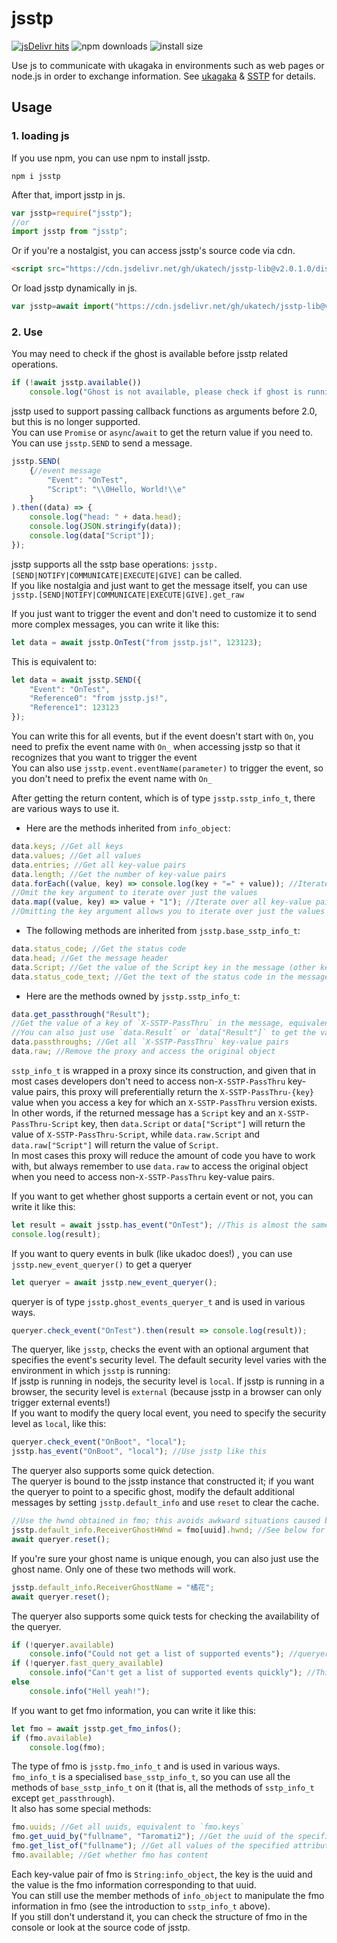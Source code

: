 # jsstp  

[![jsDelivr hits](https://img.shields.io/jsdelivr/gh/hm/ukatech/jsstp-lib?color=green)](https://www.jsdelivr.com/package/gh/ukatech/jsstp-lib)
![npm downloads](https://img.shields.io/npm/dm/jsstp?label=npm%20downloads)
![install size](https://packagephobia.now.sh/badge?p=jsstp)  

Use js to communicate with ukagaka in environments such as web pages or node.js in order to exchange information.
See [ukagaka](https://en.wikipedia.org/wiki/Ukagaka) & [SSTP](http://ssp.shillest.net/ukadoc/manual/spec_sstp.html) for details.

## Usage

### 1. loading js

If you use npm, you can use npm to install jsstp.

```shell
npm i jsstp
```

After that, import jsstp in js.

```javascript
var jsstp=require("jsstp");
//or
import jsstp from "jsstp";
```

Or if you're a nostalgist, you can access jsstp's source code via cdn.

```html
<script src="https://cdn.jsdelivr.net/gh/ukatech/jsstp-lib@v2.0.1.0/dist/jsstp.min.js"></script>
```

Or load jsstp dynamically in js.

```javascript
var jsstp=await import("https://cdn.jsdelivr.net/gh/ukatech/jsstp-lib@v2.0.1.0/dist/jsstp.mjs").then(m=>m.jsstp);
```

### 2. Use

You may need to check if the ghost is available before jsstp related operations.

```javascript
if (!await jsstp.available())
	console.log("Ghost is not available, please check if ghost is running");
```

jsstp used to support passing callback functions as arguments before 2.0, but this is no longer supported.  
You can use `Promise` or `async`/`await` to get the return value if you need to.  
You can use `jsstp.SEND` to send a message.

```javascript
jsstp.SEND(
	{//event message
		"Event": "OnTest",
		"Script": "\\0Hello, World!\\e"
	}
).then((data) => {
	console.log("head: " + data.head);
	console.log(JSON.stringify(data));
	console.log(data["Script"]);
});
```

jsstp supports all the sstp base operations: `jsstp.[SEND|NOTIFY|COMMUNICATE|EXECUTE|GIVE]` can be called.  
If you like nostalgia and just want to get the message itself, you can use `jsstp.[SEND|NOTIFY|COMMUNICATE|EXECUTE|GIVE].get_raw`  

If you just want to trigger the event and don't need to customize it to send more complex messages, you can write it like this:

```javascript
let data = await jsstp.OnTest("from jsstp.js!", 123123);
```

This is equivalent to:

```javascript
let data = await jsstp.SEND({
	"Event": "OnTest",
	"Reference0": "from jsstp.js!",
	"Reference1": 123123
});
```

You can write this for all events, but if the event doesn't start with `On`, you need to prefix the event name with `On_` when accessing jsstp so that it recognizes that you want to trigger the event  
You can also use `jsstp.event.eventName(parameter)` to trigger the event, so you don't need to prefix the event name with `On_`  

After getting the return content, which is of type `jsstp.sstp_info_t`, there are various ways to use it.  

- Here are the methods inherited from `info_object`:

```javascript
data.keys; //Get all keys
data.values; //Get all values
data.entries; //Get all key-value pairs
data.length; //Get the number of key-value pairs
data.forEach((value, key) => console.log(key + "=" + value)); //Iterate through all key-value pairs: if the iteration function returns a value, that value will be updated to this key-value pair
//Omit the key argument to iterate over just the values
data.map((value, key) => value + "1"); //Iterate over all key-value pairs and return an array of the values returned by the iterator function
//Omitting the key argument allows you to iterate over just the values
```

- The following methods are inherited from `jsstp.base_sstp_info_t`:

```javascript
data.status_code; //Get the status code
data.head; //Get the message header
data.Script; //Get the value of the Script key in the message (other keys can also be obtained this way)
data.status_code_text; //Get the text of the status code in the message header
```

- Here are the methods owned by `jsstp.sstp_info_t`:

```javascript
data.get_passthrough("Result");
//Get the value of a key of `X-SSTP-PassThru` in the message, equivalent to `data["X-SSTP-PassThru-Result"]`
//You can also just use `data.Result` or `data["Result"]` to get the value of `X-SSTP-PassThru-Result`: this might be cleaner
data.passthroughs; //Get all `X-SSTP-PassThru` key-value pairs
data.raw; //Remove the proxy and access the original object
```

`sstp_info_t` is wrapped in a proxy since its construction, and given that in most cases developers don't need to access non-`X-SSTP-PassThru` key-value pairs, this proxy will preferentially return the `X-SSTP-PassThru-{key}` value when you access a key for which an `X-SSTP-PassThru` version exists.  
In other words, if the returned message has a `Script` key and an `X-SSTP-PassThru-Script` key, then `data.Script` or `data["Script"]` will return the value of `X-SSTP-PassThru-Script`, while `data.raw.Script` and `data.raw["Script"]` will return the value of `Script`.  
In most cases this proxy will reduce the amount of code you have to work with, but always remember to use `data.raw` to access the original object when you need to access non-`X-SSTP-PassThru` key-value pairs.  

If you want to get whether ghost supports a certain event or not, you can write it like this:

```javascript
let result = await jsstp.has_event("OnTest"); //This is almost the same as jsstp.event.Has_Event(event_name, security_level).then(({ Result }) => Result == "1")!
console.log(result);
```

If you want to query events in bulk (like ukadoc does!) , you can use `jsstp.new_event_queryer()` to get a queryer

```javascript
let queryer = await jsstp.new_event_queryer();
```

queryer is of type `jsstp.ghost_events_queryer_t` and is used in various ways.

```javascript
queryer.check_event("OnTest").then(result => console.log(result));
```

The queryer, like `jsstp`, checks the event with an optional argument that specifies the event's security level. The default security level varies with the environment in which `jsstp` is running:  
If jsstp is running in nodejs, the security level is `local`. If jsstp is running in a browser, the security level is `external` (because jsstp in a browser can only trigger external events!)  
If you want to modify the query local event, you need to specify the security level as `local`, like this:  

```javascript
queryer.check_event("OnBoot", "local");
jsstp.has_event("OnBoot", "local"); //Use jsstp like this
```

The queryer also supports some quick detection.  
The queryer is bound to the jsstp instance that constructed it; if you want the queryer to point to a specific ghost, modify the default additional messages by setting `jsstp.default_info` and use `reset` to clear the cache.  

```javascript
//Use the hwnd obtained in fmo; this avoids awkward situations caused by renaming
jsstp.default_info.ReceiverGhostHWnd = fmo[uuid].hwnd; //See below for how to get fmo, this is just an example
await queryer.reset();
```

If you're sure your ghost name is unique enough, you can also just use the ghost name. Only one of these two methods will work.

```javascript
jsstp.default_info.ReceiverGhostName = "橘花";
await queryer.reset();
```

The queryer also supports some quick tests for checking the availability of the queryer.

```javascript
if (!queryer.available)
	console.info("Could not get a list of supported events"); //queryer is not available, you need to alert the user to update the ghost or give feedback to its author: jsstp uses the `Has_Event` event to check the availability of events, as does the ghost terminal.
if (!queryer.fast_query_available)
	console.info("Can't get a list of supported events quickly"); //This won't affect usage, it will just cause a query request to be made for uncached events: if ghost supports `Get_Supported_Events` events the queryer will use it to get a list of events (which will be much faster!)
else
	console.info("Hell yeah!");
```

If you want to get fmo information, you can write it like this:

```javascript
let fmo = await jsstp.get_fmo_infos();
if (fmo.available)
	console.log(fmo);
```

The type of fmo is `jsstp.fmo_info_t` and is used in various ways.  
`fmo_info_t` is a specialised `base_sstp_info_t`, so you can use all the methods of `base_sstp_info_t` on it (that is, all the methods of `sstp_info_t` except `get_passthrough`).  
It also has some special methods:  

```javascript
fmo.uuids; //Get all uuids, equivalent to `fmo.keys`
fmo.get_uuid_by("fullname", "Taromati2"); //Get the uuid of the specified attribute value equal to the specified value
fmo.get_list_of("fullname"); //Get all values of the specified attribute
fmo.available; //Get whether fmo has content
```

Each key-value pair of fmo is `String:info_object`, the key is the uuid and the value is the fmo information corresponding to that uuid.  
You can still use the member methods of `info_object` to manipulate the fmo information in fmo (see the introduction to `sstp_info_t` above).  
If you still don't understand it, you can check the structure of fmo in the console or look at the source code of jsstp.  
